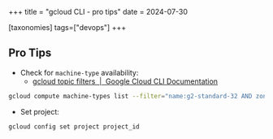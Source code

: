 +++
title = "gcloud CLI - pro tips"
date = 2024-07-30

[taxonomies]
tags=["devops"]
+++

## Pro Tips

- Check for `machine-type` availability:
  - [gcloud topic filters  |  Google Cloud CLI Documentation](https://cloud.google.com/sdk/gcloud/reference/topic/filters)

```sh
gcloud compute machine-types list --filter="name:g2-standard-32 AND zone:us-west1-*"
```

- Set project:

```sh
gcloud config set project project_id
```
